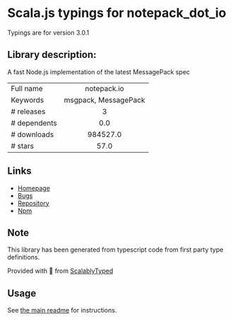 
# Scala.js typings for notepack_dot_io

Typings are for version 3.0.1

## Library description:
A fast Node.js implementation of the latest MessagePack spec

|                    |                 |
| ------------------ | :-------------: |
| Full name          | notepack.io |
| Keywords           | msgpack, MessagePack |
| # releases         | 3 |
| # dependents       | 0.0 |
| # downloads        | 984527.0 |
| # stars            | 57.0 |

## Links
- [Homepage](https://github.com/darrachequesne/notepack)
- [Bugs](https://github.com/darrachequesne/notepack/issues)
- [Repository](https://github.com/darrachequesne/notepack)
- [Npm](https://www.npmjs.com/package/notepack.io)
    


## Note
This library has been generated from typescript code from first party type definitions.

Provided with :purple_heart: from [ScalablyTyped](https://github.com/oyvindberg/ScalablyTyped)

## Usage
See [the main readme](../../readme.md) for instructions.


